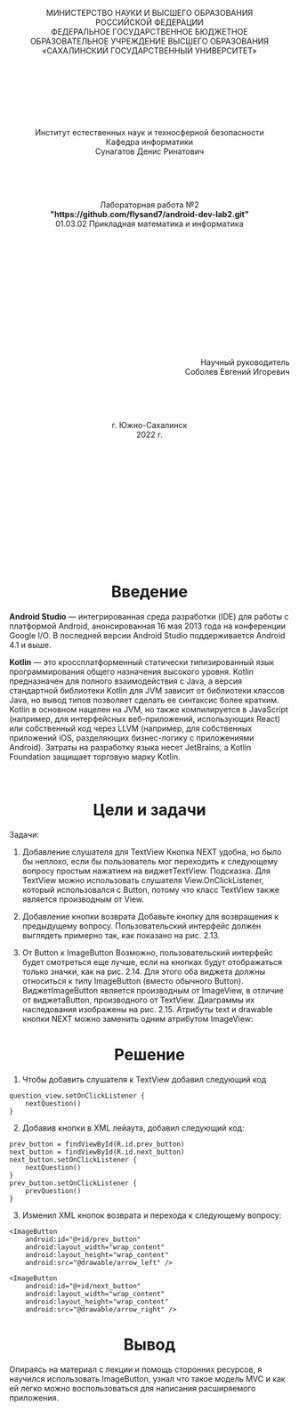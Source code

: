 <p align = "center">МИНИСТЕРСТВО НАУКИ И ВЫСШЕГО ОБРАЗОВАНИЯ<br>
РОССИЙСКОЙ ФЕДЕРАЦИИ<br>
ФЕДЕРАЛЬНОЕ ГОСУДАРСТВЕННОЕ БЮДЖЕТНОЕ<br>
ОБРАЗОВАТЕЛЬНОЕ УЧРЕЖДЕНИЕ ВЫСШЕГО ОБРАЗОВАНИЯ<br>
«САХАЛИНСКИЙ ГОСУДАРСТВЕННЫЙ УНИВЕРСИТЕТ»</p>
<br><br><br><br><br><br>
<p align = "center">Институт естественных наук и техносферной безопасности<br>Кафедра информатики<br>Сунагатов Денис Ринатович</p>
<br><br><br>
<p align = "center">Лабораторная работа №2<br><strong>"https://github.com/flysand7/android-dev-lab2.git"</strong><br>01.03.02 Прикладная математика и информатика</p>
<br><br><br><br><br><br><br><br><br><br><br><br>
<p align = "right">Научный руководитель<br>
Соболев Евгений Игоревич</p>
<br><br><br>
<p align = "center">г. Южно-Сахалинск<br>2022 г.</p>
<br><br><br><br><br><br><br><br><br><br><br><br>

<h1 align = "center">Введение</h1>

<p><b>Android Studio</b> — интегрированная среда разработки (IDE) для работы с платформой Android, анонсированная 16 мая 2013 года на конференции Google I/O. В последней версии Android Studio поддерживается Android 4.1 и выше.</p>
<p><b>Kotlin</b> — это кроссплатформенный статически типизированный язык программирования общего назначения высокого уровня. Kotlin предназначен для полного взаимодействия с Java, а версия стандартной библиотеки Kotlin для JVM зависит от библиотеки классов Java, но вывод типов позволяет сделать ее синтаксис более кратким. Kotlin в основном нацелен на JVM, но также компилируется в JavaScript (например, для интерфейсных веб-приложений, использующих React) или собственный код через LLVM (например, для собственных приложений iOS, разделяющих бизнес-логику с приложениями Android). Затраты на разработку языка несет JetBrains, а Kotlin Foundation защищает торговую марку Kotlin.</p>

<br>
<h1 align = "center">Цели и задачи</h1>

Задачи:

1. Добавление слушателя для TextView
Кнопка NEXT удобна, но было бы неплохо, если бы пользователь мог переходить к следующему вопросу простым нажатием на виджетTextView. 
Подсказка. Для TextView можно использовать слушателя View.OnClickListener, который использовался с Button, потому что класс TextView также является производным от View.

2. Добавление кнопки возврата
Добавьте кнопку для возвращения к предыдущему вопросу. Пользовательский интерфейс должен выглядеть примерно так, как показано на рис. 2.13. 

3. От Button к ImageButton
Возможно, пользовательский интерфейс будет смотреться еще лучше, если на кнопках будут отображаться только значки, как на рис. 2.14.
Для этого оба виджета должны относиться к типу ImageButton (вместо обычного Button). ВиджетImageButton является производным от ImageView, в отличие от виджетаButton, производного от TextView. Диаграммы их наследования изображены на рис. 2.15. Атрибуты text и drawable кнопки NEXT можно заменить одним атрибутом ImageView:

<h1 align = "center">Решение</h1>

1. Чтобы добавить слушателя к TextView добавил следующий код

```
question_view.setOnClickListener {
    nextQuestion()
}
```

2. Добавив кнопки в XML лейаута, добавил следующий код:

```
prev_button = findViewById(R.id.prev_button)
next_button = findViewById(R.id.next_button)
next_button.setOnClickListener {
    nextQuestion()
}
prev_button.setOnClickListener {
    prevQuestion()
}
```

3. Изменил XML кнопок возврата и перехода к следующему вопросу:

```
<ImageButton
    android:id="@+id/prev_button"
    android:layout_width="wrap_content"
    android:layout_height="wrap_content"
    android:src="@drawable/arrow_left" />

<ImageButton
    android:id="@+id/next_button"
    android:layout_width="wrap_content"
    android:layout_height="wrap_content"
    android:src="@drawable/arrow_right" />
```

<h1 align = "center">Вывод</h1>
Опираясь на материал с лекции и помощь сторонних ресурсов, я научился использовать ImageButton, узнал что такое модель MVC и как ей легко можно воспользоваться для написания расширяемого приложения.